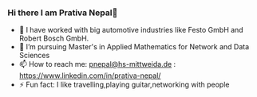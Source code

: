 ### Hi there I am Prativa Nepal👋

- 🔭 I have worked with big automotive industries like Festo GmbH and Robert Bosch GmbH.
- 🌱 I’m pursuing Master's in Applied Mathematics for Network and Data Sciences
- 📫 How to reach me: pnepal@hs-mittweida.de
                    : https://www.linkedin.com/in/prativa-nepal/                  
- ⚡ Fun fact: I like travelling,playing guitar,networking with people

